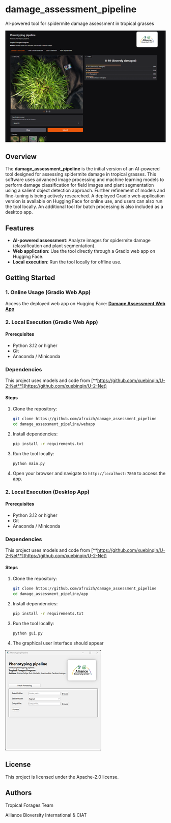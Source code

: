 # damage_assessment_pipeline
AI-powered tool for spidermite damage assessment in tropical grasses

[![Damage Assessment Web App Screenshot](./res/webapp.png)](https://huggingface.co/spaces/anfruizhu/phenotyping_pipeline)



## Overview
The **damage_assessment_pipeline** is the initial version of an AI-powered tool designed for assessing spidermite damage in tropical grasses. This software uses advanced image processing and machine learning models to perform damage classification for field images and plant segmentation using a salient object detection approach. Further refinement of models and fine-tuning is being actively researched. A deployed Gradio web application version is available on Hugging Face for online use, and users can also run the tool locally. An additional tool for batch processing is also included as a desktop app.

## Features
- **AI-powered assessment**: Analyze images for spidermite damage (classification and plant segmentation).
- **Web application**: Use the tool directly through a Gradio web app on Hugging Face.
- **Local execution**: Run the tool locally for offline use.


## Getting Started

### 1. Online Usage (Gradio Web App)
Access the deployed web app on Hugging Face:
[**Damage Assessment Web App**](https://huggingface.co/spaces/anfruizhu/phenotyping_pipeline)

### 2. Local Execution (Gradio Web App)

#### Prerequisites
- Python 3.12 or higher
- Git
- Anaconda / Miniconda

### Dependencies
This project uses models and code from [**https://github.com/xuebinqin/U-2-Net**](https://github.com/xuebinqin/U-2-Net)

#### Steps
1. Clone the repository:
   ```bash
   git clone https://github.com/afruizh/damage_assessment_pipeline
   cd damage_assessment_pipeline/webapp
   ```
2. Install dependencies:
   ```bash
   pip install -r requirements.txt
   ```
3. Run the tool locally:
   ```bash
   python main.py
   ```
4. Open your browser and navigate to `http://localhost:7860` to access the app.

### 2. Local Execution (Desktop App)



#### Prerequisites
- Python 3.12 or higher
- Git
- Anaconda / Miniconda

### Dependencies
This project uses models and code from [**https://github.com/xuebinqin/U-2-Net**](https://github.com/xuebinqin/U-2-Net)

#### Steps
1. Clone the repository:
   ```bash
   git clone https://github.com/afruizh/damage_assessment_pipeline
   cd damage_assessment_pipeline/app
   ```
2. Install dependencies:
   ```bash
   pip install -r requirements.txt
   ```
3. Run the tool locally:
   ```bash
   python gui.py
   ```
4. The graphical user interface should appear

[![Damage Assessment Desktop App Screenshot](./res/app_small.png)](https://huggingface.co/spaces/anfruizhu/phenotyping_pipeline)

## License
This project is licensed under the Apache-2.0 license.

## Authors
Tropical Forages Team

Alliance Bioversity International & CIAT